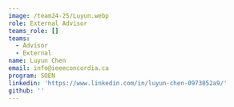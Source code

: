 ```yaml
---
image: /team24-25/Luyun.webp
role: External Advisor
teams_role: []
teams:
  - Advisor
  - External
name: Luyun Chen
email: info@ieeeconcordia.ca
program: SOEN
linkedin: 'https://www.linkedin.com/in/luyun-chen-0973852a9/'
github: ''
---
```


